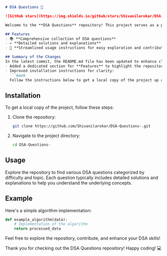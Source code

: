 ```markdown
# DSA Questions 🚀

![GitHub stars](https://img.shields.io/github/stars/Shivanilarokar/DSA-Questions-?style=social) ![Forks](https://img.shields.io/github/forks/Shivanilarokar/DSA-Questions-?style=social)

Welcome to the **DSA Questions** repository! This project serves as a platform for developers and learners to practice and enhance their skills in Data Structures and Algorithms (DSA). This repository is designed to help you improve your understanding of various data structures and algorithms through a collection of questions and solutions.

## Features
- 📚 **Comprehensive collection of DSA questions**
- ✍️ **Detailed solutions and explanations**
- 🚀 **Streamlined usage instructions for easy exploration and contribution**

## Summary of the Changes
In the latest commit, the README.md file has been updated to enhance clarity and provide better instructions for installation and usage. The following changes were made:
- Added a dedicated section for **Features** to highlight the repository's strengths.
- Improved installation instructions for clarity:
  ```bash
  Follow the instructions below to get a local copy of the project up and running.
  ```

## Installation
To get a local copy of the project, follow these steps:
1. Clone the repository:
   ```bash
   git clone https://github.com/Shivanilarokar/DSA-Questions-.git
   ```
2. Navigate to the project directory:
   ```bash
   cd DSA-Questions-
   ```

## Usage
Explore the repository to find various DSA questions categorized by difficulty and topic. Each question typically includes detailed solutions and explanations to help you understand the underlying concepts.

## Example
Here's a simple algorithm implementation:
```python
def example_algorithm(data):
    # Implementation of the algorithm
    return processed_data
```

Feel free to explore the repository, contribute, and enhance your DSA skills!

Thank you for checking out the DSA Questions repository! Happy coding! 💻
```